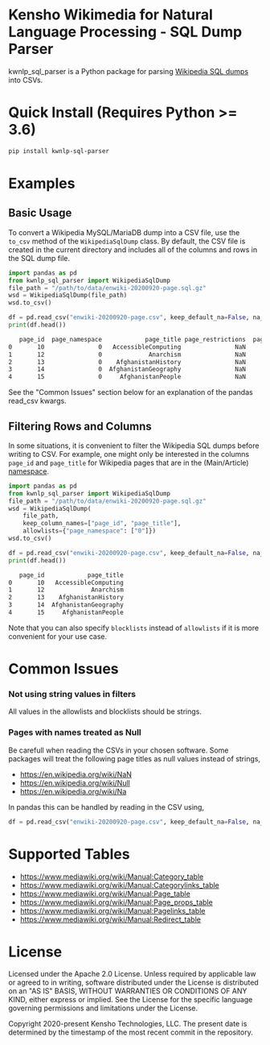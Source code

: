 # Kensho Wikimedia for Natural Language Processing - SQL Dump Parser

kwnlp_sql_parser is a Python package for parsing [Wikipedia SQL dumps](https://meta.wikimedia.org/wiki/Data_dumps/Dump_format) into CSVs.


# Quick Install (Requires Python >= 3.6)

```bash
pip install kwnlp-sql-parser
```

# Examples

## Basic Usage

To convert a Wikipedia MySQL/MariaDB dump into a CSV file, use the `to_csv` method of the `WikipediaSqlDump` class.  By default, the CSV file is created in the current directory and includes all of the columns and rows in the SQL dump file.

```python
import pandas as pd
from kwnlp_sql_parser import WikipediaSqlDump
file_path = "/path/to/data/enwiki-20200920-page.sql.gz"
wsd = WikipediaSqlDump(file_path)
wsd.to_csv()
```

```python
df = pd.read_csv("enwiki-20200920-page.csv", keep_default_na=False, na_values=[""])
print(df.head())
```

```bash
   page_id  page_namespace            page_title page_restrictions  page_is_redirect  page_is_new  page_random    page_touched  page_links_updated  page_latest  page_len page_content_model  page_lang
0       10               0   AccessibleComputing               NaN                 1            0     0.331671  20200903074851        2.020090e+13    854851586        94           wikitext        NaN
1       12               0             Anarchism               NaN                 0            0     0.786172  20200920023613        2.020092e+13    979267494     88697           wikitext        NaN
2       13               0    AfghanistanHistory               NaN                 1            0     0.062150  20200909184138        2.020091e+13    783865149        90           wikitext        NaN
3       14               0  AfghanistanGeography               NaN                 1            0     0.952234  20200915100945        2.020091e+13    783865160        92           wikitext        NaN
4       15               0     AfghanistanPeople               NaN                 1            0     0.574721  20200917080644        2.020091e+13    783865293        95           wikitext        NaN
```

See the "Common Issues" section below for an explanation of the pandas read_csv kwargs.


## Filtering Rows and Columns

In some situations, it is convenient to filter the Wikipedia SQL dumps before writing to CSV.  For example, one might only be interested in the columns `page_id` and `page_title` for Wikipedia pages that are in the (Main/Article) [namespace](https://en.wikipedia.org/wiki/Wikipedia:Namespace).

```python
import pandas as pd
from kwnlp_sql_parser import WikipediaSqlDump
file_path = "/path/to/data/enwiki-20200920-page.sql.gz"
wsd = WikipediaSqlDump(
    file_path,
    keep_column_names=["page_id", "page_title"],
    allowlists={"page_namespace": ["0"]})
wsd.to_csv()
```

```python
df = pd.read_csv("enwiki-20200920-page.csv", keep_default_na=False, na_values=[""])
print(df.head())
```

```bash
   page_id            page_title
0       10   AccessibleComputing
1       12             Anarchism
2       13    AfghanistanHistory
3       14  AfghanistanGeography
4       15     AfghanistanPeople
```

Note that you can also specify `blocklists` instead of `allowlists` if it is more convenient for your use case.

# Common Issues

### Not using string values in filters

All values in the allowlists and blocklists should be strings.

### Pages with names treated as Null

Be carefull when reading the CSVs in your chosen software. Some packages will treat the following page titles as null values instead of strings,

* https://en.wikipedia.org/wiki/NaN
* https://en.wikipedia.org/wiki/Null
* https://en.wikipedia.org/wiki/Na

In pandas this can be handled by reading in the CSV using,

```python
df = pd.read_csv("enwiki-20200920-page.csv", keep_default_na=False, na_values=[""])
```


# Supported Tables

* https://www.mediawiki.org/wiki/Manual:Category_table
* https://www.mediawiki.org/wiki/Manual:Categorylinks_table
* https://www.mediawiki.org/wiki/Manual:Page_table
* https://www.mediawiki.org/wiki/Manual:Page_props_table
* https://www.mediawiki.org/wiki/Manual:Pagelinks_table
* https://www.mediawiki.org/wiki/Manual:Redirect_table


# License

Licensed under the Apache 2.0 License. Unless required by applicable law or agreed to in writing, software distributed under the License is distributed on an "AS IS" BASIS, WITHOUT WARRANTIES OR CONDITIONS OF ANY KIND, either express or implied. See the License for the specific language governing permissions and limitations under the License.

Copyright 2020-present Kensho Technologies, LLC. The present date is determined by the timestamp of the most recent commit in the repository.
